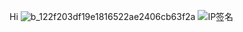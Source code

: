 Hi
![b_122f203df19e1816522ae2406cb63f2a](https://github.com/NNEZ2302/NNEZ2302.github.io/assets/173860045/3a1d7754-4ffb-4385-b134-9dbd074c83ce)
![IP签名](https://tool.lu/netcard/)